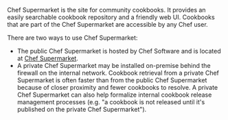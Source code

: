 Chef Supermarket is the site for community cookbooks. It provides an
easily searchable cookbook repository and a friendly web UI. Cookbooks
that are part of the Chef Supermarket are accessible by any Chef user.

There are two ways to use Chef Supermarket:

-   The public Chef Supermarket is hosted by Chef Software and is
    located at [Chef Supermarket](https://supermarket.chef.io/).
-   A private Chef Supermarket may be installed on-premise behind the
    firewall on the internal network. Cookbook retrieval from a private
    Chef Supermarket is often faster than from the public Chef
    Supermarket because of closer proximity and fewer cookbooks to
    resolve. A private Chef Supermarket can also help formalize internal
    cookbook release management processes (e.g. "a cookbook is not
    released until it's published on the private Chef Supermarket").